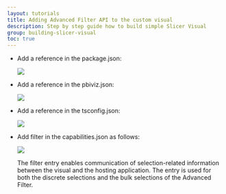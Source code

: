 ```yaml
---
layout: tutorials
title: Adding Advanced Filter API to the custom visual
description: Step by step guide how to build simple Slicer Visual
group: building-slicer-visual
toc: true
---
```


- Add a reference in the package.json:

  ![](/doc/images/advanced-filter-api-in-package.json.PNG)

- Add a reference in the pbiviz.json:

  ![](/doc/images/advanced-filter-api-in-pbiviz.json.PNG)

- Add a reference in the tsconfig.json:

  ![](/doc/images/advanced-filter-api-in-tsconfig.json.PNG)
  
- Add filter in the capabilities.json as follows:

  ![](/doc/images/advanced-filter-api-in-capabilities.json.PNG)
  
  The filter entry enables communication of selection-related information between the visual and the hosting application. The entry is used for both the discrete selections and the bulk selections of the Advanced Filter.